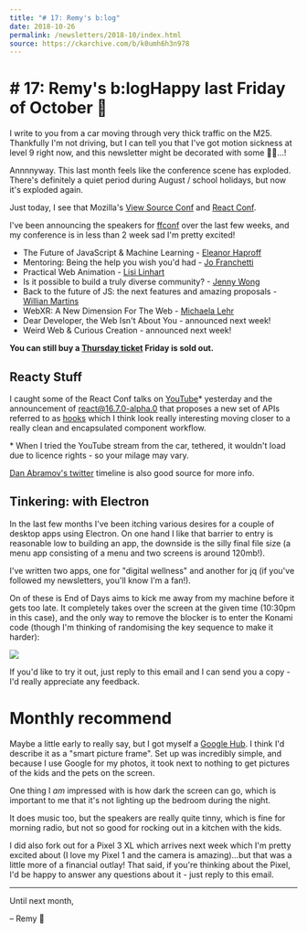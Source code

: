 ```yaml
---
title: "# 17: Remy's b:log"
date: 2018-10-26
permalink: /newsletters/2018-10/index.html
source: https://ckarchive.com/b/k0umh6h3n978
---
```


# # 17: Remy's b:logHappy last Friday of October 🎃

I write to you from a car moving through very thick traffic on the M25. Thankfully I'm not driving, but I can tell you that I've got motion sickness at level 9 right now, and this newsletter might be decorated with some 🤢🤮…!

Annnnyway. This last month feels like the conference scene has exploded. There's definitely a quiet period during August / school holidays, but now it's exploded again.

Just today, I see that Mozilla's [View Source Conf](https://twitter.com/viewsourceconf) and [React Conf](https://conf.reactjs.org/).

I've been announcing the speakers for [ffconf](https://ffconf.org) over the last few weeks, and my conference is in less than 2 week sad I'm pretty excited!

*   The Future of JavaScript & Machine Learning - [Eleanor Haproff](https://twitter.com/EleanorHaproff)
*   Mentoring: Being the help you wish you'd had - [Jo Franchetti](https://twitter.com/ThisIsJoFrank)
*   Practical Web Animation - [Lisi Linhart](https://twitter.com/lisi_linhart)
*   Is it possible to build a truly diverse community? - [Jenny Wong](https://twitter.com/miss_jwo)
*   Back to the future of JS: the next features and amazing proposals - [Willian Martins](https://twitter.com/wmsbill)
*   WebXR: A New Dimension For The Web - [Michaela Lehr](https://twitter.com/FischaelaMeer)
*   Dear Developer, the Web Isn't About You - announced next week!
*   Weird Web & Curious Creation - announced next week!

**You can still buy a [Thursday ticket](https://ffconf.org/tickets) Friday is sold out.**

Reacty Stuff
------------

I caught some of the React Conf talks on [YouTube](https://www.youtube.com/watch?v=kz3nVya45uQ)\* yesterday and the announcement of react@16.7.0-alpha.0 that proposes a new set of APIs referred to as [hooks](https://reactjs.org/docs/hooks-intro.html) which I think look really interesting moving closer to a really clean and encapsulated component workflow.

\* When I tried the YouTube stream from the car, tethered, it wouldn't load due to licence rights - so your milage may vary.

[Dan Abramov's twitter](https://twitter.com/dan_abramov) timeline is also good source for more info.

Tinkering: with Electron
------------------------

In the last few months I've been itching various desires for a couple of desktop apps using Electron. On one hand I like that barrier to entry is reasonable low to building an app, the downside is the silly final file size (a menu app consisting of a menu and two screens is around 120mb!).

I've written two apps, one for "digital wellness" and another for jq (if you've followed my newsletters, you'll know I'm a fan!).

On of these is End of Days aims to kick me away from my machine before it gets too late. It completely takes over the screen at the given time (10:30pm in this case), and the only way to remove the blocker is to enter the Konami code (though I'm thinking of randomising the key sequence to make it harder):

![](https://convertkit.s3.amazonaws.com/assets/pictures/40116/1626011/content_end-of-days.jpg)  

If you'd like to try it out, just reply to this email and I can send you a copy - I'd really appreciate any feedback.

Monthly recommend
=================

Maybe a little early to really say, but I got myself a [Google Hub](https://store.google.com/product/google_home_hub). I think I'd describe it as a "smart picture frame". Set up was incredibly simple, and because I use Google for my photos, it took next to nothing to get pictures of the kids and the pets on the screen.

One thing I _am_ impressed with is how dark the screen can go, which is important to me that it's not lighting up the bedroom during the night.

It does music too, but the speakers are really quite tinny, which is fine for morning radio, but not so good for rocking out in a kitchen with the kids.

I did also fork out for a Pixel 3 XL which arrives next week which I'm pretty excited about (I love my Pixel 1 and the camera is amazing)…but that was a little more of a financial outlay! That said, if you're thinking about the Pixel, I'd be happy to answer any questions about it - just reply to this email.

* * *

Until next month,

– Remy 👋
